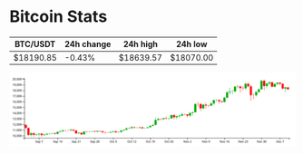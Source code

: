 # Bitcoin Stats

BTC/USDT|24h change|24h high|24h low|
|---|---|---|---|
|$18190.85|-0.43%|$18639.57|$18070.00|

<img src="./chart.svg">
